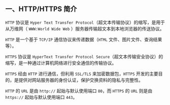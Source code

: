 ## 一、HTTP/HTTPS 简介

`HTTP` 协议是 `Hyper Text Transfer Protocol`（超文本传输协议）的缩写，是用于从万维网（ `WWW:World Wide Web` ）服务器传输超文本到本地浏览器的传送协议。

`HTTP` 是一个基于 `TCP/IP` 通信协议来传递数据（`HTML` 文件、图片文件、查询结果等）。

`HTTPS` 协议是 `HyperText Transfer Protocol Secure`（超文本传输安全协议）的缩写，是一种通过计算机网络进行安全通信的传输协议。

`HTTPS` 经由 `HTTP` 进行通信，但利用 `SSL/TLS` 来加密数据包，`HTTPS` 开发的主要目的，是提供对网站服务器的身份认证，保护交换资料的隐私与完整性。

`HTTP` 的 `URL` 是由 `http://` 起始与默认使用端口 `80`，而 `HTTPS` 的 `URL` 则是由 `https://` 起始与默认使用端口 `443`。
